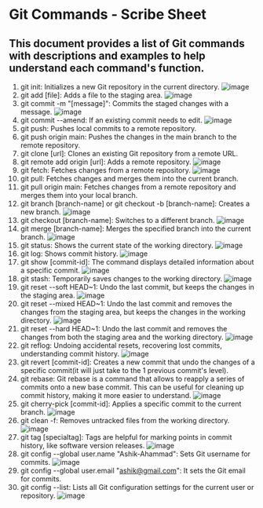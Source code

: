 # Git Commands - Scribe Sheet
## This document provides a list of Git commands with descriptions and examples to help understand each command's function.



1. git init: Initializes a new Git repository in the current directory. ![image](https://github.com/user-attachments/assets/6a6fa0bc-5c34-49f9-aab4-f90e89a92297)
2. git add [file]: Adds a file to the staging area. ![image](https://github.com/user-attachments/assets/d03488c8-aba2-450b-8c9f-89030abc1437)
3. git commit -m "[message]": Commits the staged changes with a message. ![image](https://github.com/user-attachments/assets/78f0fde7-ab55-4024-874e-c94ddb56863e)
4. git commit --amend: If an existing commit needs to edit. ![image](https://github.com/user-attachments/assets/a74950c1-60ce-4642-a9b6-53fbe6c5e47c)
5. git push: Pushes local commits to a remote repository.
6. git push origin main: Pushes the changes in the main branch to the remote repository. 
7. git clone [url]: Clones an existing Git repository from a remote URL. 
8. git remote add origin [url]: Adds a remote repository. ![image](https://github.com/user-attachments/assets/54ebf799-029d-4ef1-bfcb-c24fa2a369b6)
9. git fetch: Fetches changes from a remote repository. ![image](https://github.com/user-attachments/assets/72169035-1a43-4fc2-a88d-d736a75a4cec)
10. git pull: Fetches changes and merges them into the current branch.
11. git pull origin main: Fetches changes from a remote repository and merges them into your local branch.
13. git branch [branch-name] or git checkout -b [branch-name]: Creates a new branch. ![image](https://github.com/user-attachments/assets/dcd384d0-e358-4965-85aa-52e9643ea2c5)
14. git checkout [branch-name]: Switches to a different branch. ![image](https://github.com/user-attachments/assets/a61eb3d5-08e3-438b-90a0-cbb48da410a6)
15. git merge [branch-name]: Merges the specified branch into the current branch. ![image](https://github.com/user-attachments/assets/b460cdba-3350-4f2f-aa6e-25e3cedb330f)
16. git status: Shows the current state of the working directory. ![image](https://github.com/user-attachments/assets/ed91a299-bed1-43f8-ad05-46547d91111e)
17. git log: Shows commit history. ![image](https://github.com/user-attachments/assets/3f841a13-91c2-4d6c-bf08-f3062ff50419)
18. git show [commit-id]: The command displays detailed information about a specific commit. ![image](https://github.com/user-attachments/assets/0c9d6c9b-bdd1-4c9d-a457-9feb07a72d1c)
19. git stash: Temporarily saves changes to the working directory. ![image](https://github.com/user-attachments/assets/ce90544a-b12c-40a4-a4bb-4bc0ba4c4e42)
20. git reset --soft HEAD~1: Undo the last commit, but keeps the changes in the staging area. ![image](https://github.com/user-attachments/assets/76364238-22e7-4edf-b4d6-409fd967e943)
21. git reset --mixed HEAD~1: Undo the last commit and removes the changes from the staging area, but keeps the changes in the working directory. ![image](https://github.com/user-attachments/assets/a7226af2-56ad-4f78-9e0c-fa6029cc046a)
22. git reset --hard HEAD~1: Undo the last commit and removes the changes from both the staging area and the working directory. ![image](https://github.com/user-attachments/assets/75ba5325-fa85-4c8a-96dc-656925458c5a)
23. git reflog: Undoing accidental resets, recovering lost commits, understanding commit history. ![image](https://github.com/user-attachments/assets/b38d5124-efca-49da-b806-4e37c01c2f01)
24. git revert [commit-id]: Creates a new commit that undo the changes of a specific commit(it will just take to the 1 previous commit's level). 
25. git rebase: Git rebase is a command that allows to reapply a series of commits onto a new base commit. This can be useful for cleaning up commit history, making it more easier to understand. ![image](https://github.com/user-attachments/assets/a624ca53-66f5-4e85-b1d9-d1c06955f458) 
26. git cherry-pick [commit-id]: Applies a specific commit to the current branch. ![image](https://github.com/user-attachments/assets/21d9716e-e7c8-4b48-8735-d1c2e008eb3a)
27. git clean -f: Removes untracked files from the working directory. ![image](https://github.com/user-attachments/assets/9b46e112-7b32-45b7-87e5-3eb989c8ba18)
28. git tag [specialtag]: Tags are helpful for marking points in commit history, like software version releases. ![image](https://github.com/user-attachments/assets/2f8de103-79b0-47e2-be14-56b0a73c03a7)
29. git config --global user.name "Ashik-Ahammad": Sets Git username for commits.
![image](https://github.com/user-attachments/assets/02285f9b-0de3-4ffb-b504-01a962c04d1c)
30. git config --global user.email "ashik@gmail.com": It sets the Git email for commits.
31. git config --list: Lists all Git configuration settings for the current user or repository. ![image](https://github.com/user-attachments/assets/edb6ce4e-2260-4e72-8076-ac55d18e7453)


